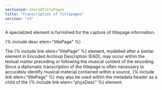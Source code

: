 ```yaml
---
sectionid: sharedTitlePages
title: "Transcription of Titlepages"
version: "v3"
---
```


A specialized element is furnished for the capture of titlepage information.

  
{% include desc elem="titlePage" %} 
 

The {% include link elem="titlePage" %} element, modelled after a similar element in Encoded Archival Description (EAD), may occur within the textual matter preceding or following the musical content of the encoding. Since a diplomatic transcription of the titlepage is often necessary to accurately identify musical material contained within a source, {% include link elem="titlePage" %} may also be used within the metadata header as a child of the {% include link elem="physDesc" %} element.
